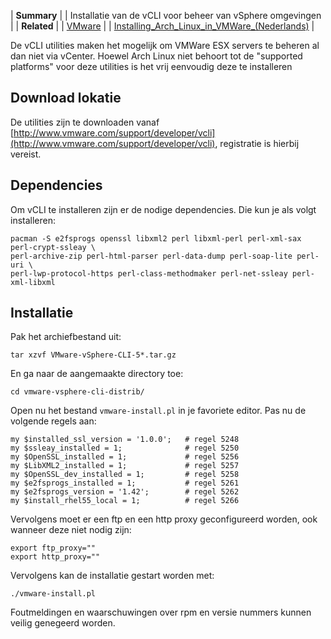 | **Summary**  |
| Installatie van de vCLI voor beheer van vSphere omgevingen |
| **Related** |
| [VMware](/index.php/VMware "VMware") |
| [Installing_Arch_Linux_in_VMWare_(Nederlands)](/index.php/Installing_Arch_Linux_in_VMWare_(Nederlands) "Installing Arch Linux in VMWare (Nederlands)") |

De vCLI utilities maken het mogelijk om VMWare ESX servers te beheren al dan niet via vCenter. Hoewel Arch Linux niet behoort tot de "supported platforms" voor deze utilities is het vrij eenvoudig deze te installeren

## Download lokatie

De utilities zijn te downloaden vanaf [http://www.vmware.com/support/developer/vcli](http://www.vmware.com/support/developer/vcli), registratie is hierbij vereist.

## Dependencies

Om vCLI te installeren zijn er de nodige dependencies. Die kun je als volgt installeren:

```
pacman -S e2fsprogs openssl libxml2 perl libxml-perl perl-xml-sax perl-crypt-ssleay \ 
perl-archive-zip perl-html-parser perl-data-dump perl-soap-lite perl-uri \ 
perl-lwp-protocol-https perl-class-methodmaker perl-net-ssleay perl-xml-libxml

```

## Installatie

Pak het archiefbestand uit:

```
tar xzvf VMware-vSphere-CLI-5*.tar.gz

```

En ga naar de aangemaakte directory toe:

```
cd vmware-vsphere-cli-distrib/

```

Open nu het bestand `vmware-install.pl` in je favoriete editor. Pas nu de volgende regels aan:

```
my $installed_ssl_version = '1.0.0';   # regel 5248
my $ssleay_installed = 1;              # regel 5250
my $OpenSSL_installed = 1;             # regel 5256
my $LibXML2_installed = 1;             # regel 5257
my $OpenSSL_dev_installed = 1;         # regel 5258
my $e2fsprogs_installed = 1;           # regel 5261 
my $e2fsprogs_version = '1.42';        # regel 5262
my $install_rhel55_local = 1;          # regel 5266

```

Vervolgens moet er een ftp en een http proxy geconfigureerd worden, ook wanneer deze niet nodig zijn:

```
export ftp_proxy=""
export http_proxy=""

```

Vervolgens kan de installatie gestart worden met:

```
./vmware-install.pl 

```

Foutmeldingen en waarschuwingen over rpm en versie nummers kunnen veilig genegeerd worden.